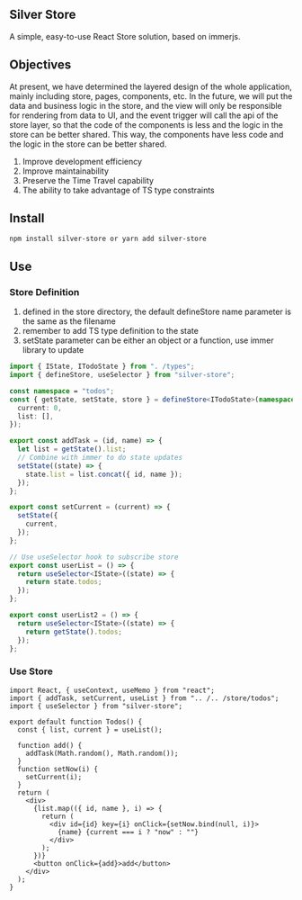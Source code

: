 ## Silver Store

A simple, easy-to-use React Store solution, based on immerjs.

## Objectives

At present, we have determined the layered design of the whole application, mainly including store, pages, components, etc. In the future, we will put the data and business logic in the store, and the view will only be responsible for rendering from data to UI, and the event trigger will call the api of the store layer, so that the code of the components is less and the logic in the store can be better shared. This way, the components have less code and the logic in the store can be better shared.

1. Improve development efficiency
1. Improve maintainability
1. Preserve the Time Travel capability
1. The ability to take advantage of TS type constraints

## Install

```
npm install silver-store or yarn add silver-store
```

## Use

### Store Definition

1. defined in the store directory, the default defineStore name parameter is the same as the filename
1. remember to add TS type definition to the state
1. setState parameter can be either an object or a function, use immer library to update

```ts
import { IState, ITodoState } from ". /types";
import { defineStore, useSelector } from "silver-store";

const namespace = "todos";
const { getState, setState, store } = defineStore<ITodoState>(namespace, {
  current: 0,
  list: [],
});

export const addTask = (id, name) => {
  let list = getState().list;
  // Combine with immer to do state updates
  setState((state) => {
    state.list = list.concat({ id, name });
  });
};

export const setCurrent = (current) => {
  setState({
    current,
  });
};

// Use useSelector hook to subscribe store
export const userList = () => {
  return useSelector<IState>((state) => {
    return state.todos;
  });
};

export const userList2 = () => {
  return useSelector<IState>((state) => {
    return getState().todos;
  });
};
```

### Use Store

```tsx
import React, { useContext, useMemo } from "react";
import { addTask, setCurrent, useList } from ".. /.. /store/todos";
import { useSelector } from "silver-store";

export default function Todos() {
  const { list, current } = useList();

  function add() {
    addTask(Math.random(), Math.random());
  }
  function setNow(i) {
    setCurrent(i);
  }
  return (
    <div>
      {list.map(({ id, name }, i) => {
        return (
          <div id={id} key={i} onClick={setNow.bind(null, i)}>
            {name} {current === i ? "now" : ""}
          </div>
        );
      })}
      <button onClick={add}>add</button>
    </div>
  );
}
```
